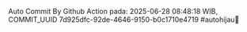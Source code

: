 Auto Commit By Github Action pada: 2025-06-28 08:48:18 WIB, COMMIT_UUID 7d925dfc-92de-4646-9150-b0c1710e4719 #autohijau🗿
